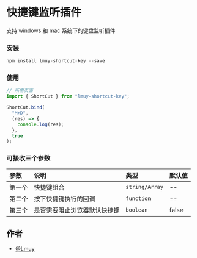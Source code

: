 # 快捷键监听插件

支持 windows 和 mac 系统下的键盘监听插件

### 安装

```js
npm install lmuy-shortcut-key --save
```

### 使用

```js
// 所需页面
import { ShortCut } from "lmuy-shortcut-key";

ShortCut.bind(
  "M+D",
  (res) => {
    console.log(res);
  },
  true
);
```

### 可接收三个参数

| 参数   | 说明                         | 类型           | 默认值 |
| :----- | :--------------------------- | :------------- | :----- |
| 第一个 | 快捷键组合                   | `string/Array` | --     |
| 第二个 | 按下快捷键执行的回调         | `function`     | --     |
| 第三个 | 是否需要阻止浏览器默认快捷键 | `boolean`      | false  |

## 作者

- [@Lmuy](https://www.github.com/Lmuy)
